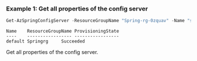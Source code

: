 ### Example 1: Get all properties of the config server 
```powershell
Get-AzSpringConfigServer -ResourceGroupName "Spring-rg-0zquav" -Name "spring-f7lz2n"
```

```output
Name    ResourceGroupName ProvisioningState
----    ----------------- -----------------
default Springrg     Succeeded
```

Get all properties of the config server.